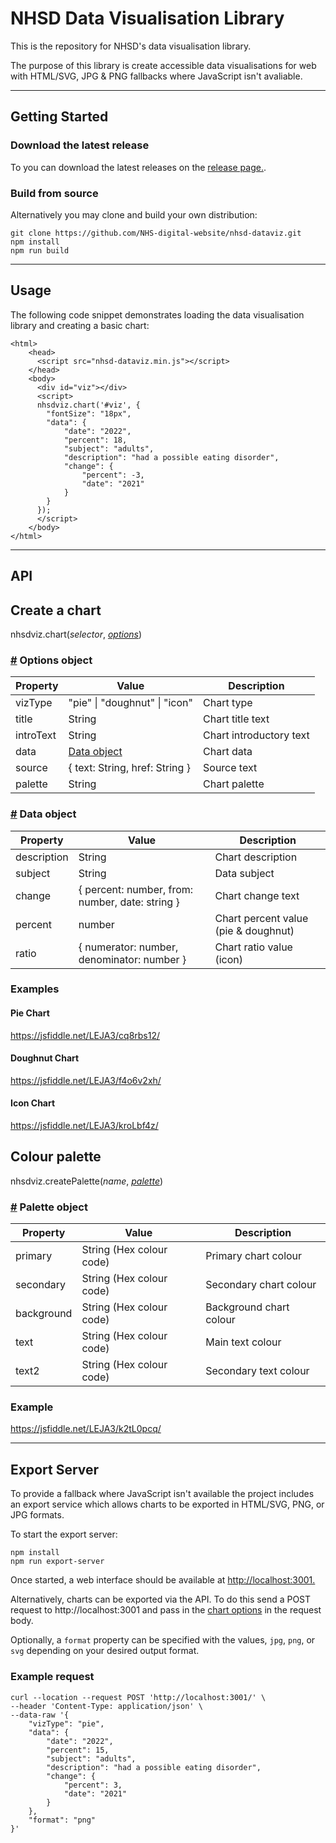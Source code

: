 # NHSD Data Visualisation Library

This is the repository for NHSD's data visualisation library.

The purpose of this library is create accessible data visualisations for web with HTML/SVG, JPG & PNG fallbacks where JavaScript isn't avaliable.

--------

## Getting Started

### Download the latest release

To you can download the latest releases on the [release page.](https://github.com/NHS-digital-website/nhsd-dataviz/releases).

### Build from source

Alternatively you may clone and build your own distribution:

```
git clone https://github.com/NHS-digital-website/nhsd-dataviz.git
npm install
npm run build
```

--------

## Usage

The following code snippet demonstrates loading the data visualisation library and creating a basic chart:

```
<html>
    <head>
      <script src="nhsd-dataviz.min.js"></script>
    </head>
    <body>
      <div id="viz"></div>
      <script>
      nhsdviz.chart('#viz', {
        "fontSize": "18px",
        "data": {
            "date": "2022",
            "percent": 18,
            "subject": "adults",
            "description": "had a possible eating disorder",
            "change": {
                "percent": -3,
                "date": "2021"
            }
        }
      });
      </script>
    </body>
</html>
```

--------

## API

## Create a chart

nhsdviz.chart(<i>selector</i>, <i><a href="#optionsObject">options</a></i>)

### <a name="optionsObject" href="#optionsObject">#</a> Options object

| Property  | Value                                    | Description              |
|-----------|------------------------------------------|--------------------------|
| vizType   | "pie" \| "doughnut" \| "icon"            | Chart type               |
| title     | String                                   | Chart title text         |
| introText | String                                   | Chart introductory text  |
| data      | <a href="#dataObject">Data object</a> | Chart data               |
| source    | { text: String, href: String }           | Source text              |
| palette   | String                                   | Chart palette            |

### <a name="dataObject" href="#dataObject">#</a> Data object

| Property     | Value                                           | Description                          |
|--------------|-------------------------------------------------|--------------------------------------|
| description  | String                                          | Chart description                    |
| subject      | String                                          | Data subject                         |
| change       | { percent: number, from: number, date: string } | Chart change text                    |
| percent      | number                                          | Chart percent value (pie & doughnut) |
| ratio        | { numerator: number, denominator: number }      | Chart ratio value (icon)             |

### Examples

#### Pie Chart
https://jsfiddle.net/LEJA3/cq8rbs12/

#### Doughnut Chart
https://jsfiddle.net/LEJA3/f4o6v2xh/

#### Icon Chart
https://jsfiddle.net/LEJA3/kroLbf4z/

## Colour palette

nhsdviz.createPalette(<i>name</i>, <i><a href="#paletteObject">palette</a></i>)

### <a name="paletteObject" href="#paletteObject">#</a> Palette object

| Property     | Value                                           | Description                          |
|--------------|-------------------------------------------------|--------------------------------------|
| primary      | String (Hex colour code)                        | Primary chart colour                 |
| secondary    | String (Hex colour code)                        | Secondary chart colour               |
| background   | String (Hex colour code)                        | Background chart colour              |
| text         | String (Hex colour code)                        | Main text colour                     |
| text2        | String (Hex colour code)                        | Secondary text colour                |

### Example
https://jsfiddle.net/LEJA3/k2tL0pcq/

--------

## Export Server

To provide a fallback where JavaScript isn't available the project includes an export service which allows charts to be exported in HTML/SVG, PNG, or JPG formats.

To start the export server:

```
npm install
npm run export-server
```

Once started, a web interface should be available at <a href="http://localhost:3001" target="_blank">http://localhost:3001.</a>

Alternatively, charts can be exported via the API. To do this send a POST request to http://localhost:3001 and pass in the <a href="#optionsObject">chart options</a> in the request body.

Optionally, a `format` property can be specified with the values, `jpg`, `png`, or `svg` depending on your desired output format.

### Example request

```
curl --location --request POST 'http://localhost:3001/' \
--header 'Content-Type: application/json' \
--data-raw '{
    "vizType": "pie",
    "data": {
        "date": "2022",
        "percent": 15,
        "subject": "adults",
        "description": "had a possible eating disorder",
        "change": {
            "percent": 3,
            "date": "2021"
        }
    },
    "format": "png"
}'
```
